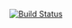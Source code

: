 [![Build Status](https://app.travis-ci.com/Adegbite1999/diaryApp.svg?branch=master)](https://app.travis-ci.com/Adegbite1999/diaryApp)